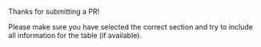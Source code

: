 Thanks for submitting a PR!

Please make sure you have selected the correct section and try to include all information for the table (if available).
